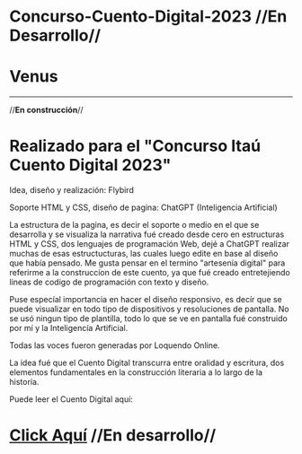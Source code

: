 # Concurso-Cuento-Digital-2023 //**En Desarrollo**//

# Venus
--------------------------------------------------------------------------------------------------------------------------------------------------------------------------------------------------------------------------------------------------------------------------------------
//**En construcción**//

# Realizado para el "Concurso Itaú Cuento Digital 2023"

Idea, diseño y realización: Flybird

Soporte HTML y CSS, diseño de pagina: ChatGPT (Inteligencia Artificial)

La estructura de la pagina, es decir el soporte o medio en el que se desarrolla y se visualiza la narrativa fué creado desde cero en estructuras HTML y CSS, dos lenguajes de programación Web, dejé a ChatGPT realizar muchas de esas estructucturas, las cuales luego edite en base al diseño que había pensado. Me gusta pensar en el termino "artesenía digital" para referirme a la construccíon de este cuento, ya que fué creado entretejiendo lineas de codigo de programación con texto y diseño. 

Puse especíal importancia en hacer el diseño responsivo, es decír que se puede visualizar en todo tipo de dispositivos y resoluciones de pantalla. No se usó ningun tipo de plantilla, todo lo que se ve en pantalla fué construido por mí y la Inteligencía Artificial.

Todas las voces fueron generadas por Loquendo Online.

La idea fué que el Cuento Digital transcurra entre oralidad y escritura, dos elementos fundamentales en la construcción literaria a lo largo de la historía. 


Puede leer el Cuento Digital aquí:

# [Click Aquí](https://fedelpx.github.io/Concurso-Cuento-Digital-2023/) //**En desarrollo**//




